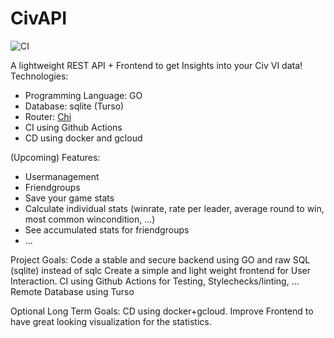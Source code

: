 # CivAPI
![CI](https://github.com/Lunnaris01/Civ_API/actions/workflows/ci.yml/badge.svg)

A lightweight REST API + Frontend to get Insights into your Civ VI data!
Technologies:
- Programming Language: GO
- Database: sqlite (Turso)
- Router: [Chi](https://github.com/go-chi/chi/tree/master)
- CI using Github Actions
- CD using docker and gcloud

(Upcoming) Features:
- Usermanagement
- Friendgroups
- Save your game stats
- Calculate individual stats (winrate, rate per leader, average round to win, most common wincondition, ...)
- See accumulated stats for friendgroups
- ...

Project Goals:
Code a stable and secure backend using GO and raw SQL (sqlite) instead of sqlc
Create a simple and light weight frontend for User Interaction.
CI using Github Actions for Testing, Stylechecks/linting, ...
Remote Database using Turso

Optional Long Term Goals:
CD using docker+gcloud.
Improve Frontend to have great looking visualization for the statistics.


